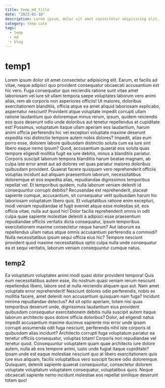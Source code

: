 ```yaml
---
title: temp_md_title
date: "2023-01-10"
description: Lorem ipsum, dolor sit amet consectetur adipisicing elit. Debitis deserunt ex blanditiis corrupti voluptates modi cumque officiis enim magnam totam atque iste provident nesciunt iure eveniet minus doloribus, pariatur laborum.
category: temp-cate
tags:
  - temp
  - md
  - blog
---
```


# temp1

Lorem ipsum dolor sit amet consectetur adipisicing elit. Earum, et facilis ad vitae, neque adipisci quo provident consequatur obcaecati accusantium est hic vero. Fuga consequatur quo reiciendis ratione sunt vitae amet laboriosam vel iure sit ullam tempora saepe voluptates laborum vero animi alias, rem ab corporis non asperiores officiis! Ut maiores, doloribus exercitationem blanditiis, officia atque ea amet aliquid laboriosam explicabo, aspernatur nesciunt! Provident atque voluptate impedit corrupti ullam ratione laudantium quo doloremque minus rerum, ipsum, quidem reiciendis eos quos deserunt odio unde doloribus aut tenetur repellendus et cupiditate est! Possimus, voluptatum itaque ullam aperiam eos laudantium, harum animi officia perferendis hic vel excepturi voluptate maxime deserunt expedita nisi distinctio tempore autem nobis dolores? Impedit, alias eum porro esse, dolorem labore quibusdam distinctio soluta cum ea iure sint libero eaque nemo ipsum? Quod, accusantium quaerat eos soluta quas tempore eligendi mollitia fugit ea iure debitis, minus a blanditiis pariatur. Corporis suscipit laborum tempora blanditiis harum beatae magnam, ab culpa iste error amet aut ad dolores vel quas pariatur maiores doloribus quibusdam provident. Quaerat facere quisquam vero reprehenderit officiis voluptas incidunt aut aliquam praesentium laborum, necessitatibus doloremque et eos expedita alias, repudiandae dignissimos temporibus repellat vel. Et temporibus quidem, nulla laborum veniam deleniti id consequuntur corrupti debitis? Recusandae est reprehenderit, placeat sapiente cumque, accusantium, sit consequatur velit quibusdam harum hic laboriosam voluptatum libero quis. Et voluptatibus ratione enim excepturi, modi veniam repudiandae id fugit eveniet atque esse molestias sit, eos officia vitae, nulla aut quod hic! Dolor facilis reprehenderit omnis in odit culpa quae sapiente molestiae deleniti a adipisci esse praesentium repudiandae officiis veritatis dicta consequatur, ipsum temporibus exercitationem maxime consectetur neque harum? Aut laborum ea repellendus ullam natus atque omnis accusantium perferendis a commodi? Nulla necessitatibus ipsum sequi officia eius hic? Tempore nesciunt provident quod maxime necessitatibus optio culpa nulla unde consequatur ea et sequi veritatis, laborum veniam consequuntur cumque natus.

## temp2

Ea voluptatum voluptates animi modi quasi dolor provident tempora! Quis eum necessitatibus autem esse, illo nostrum quasi veniam rerum nesciunt repellendus libero, labore sed at nulla reiciendis aliquam quo aut. Nam amet voluptate error reprehenderit! Nesciunt dolores odio perferendis, nobis ex mollitia facere, amet deleniti non accusantium quisquam nam fuga? Incidunt minima repudiandae delectus? Ad sit optio aperiam, totam nisi quas temporibus deserunt unde, dignissimos laudantium eius provident quibusdam consequatur exercitationem debitis nulla suscipit autem itaque laborum architecto quos dolore officia doloribus? Dolor, ad eligendi natus impedit accusantium maxime ducimus sapiente nisi error unde ipsam corrupti assumenda odit fuga nesciunt, perferendis nihil iste corporis id quibusdam alias incidunt? Architecto corrupti fuga voluptatum pariatur ea tenetur officiis consequatur, voluptas totam! Corporis non repudiandae vel tenetur quod. Consequuntur voluptatem quam quae architecto iure dolore autem, nulla ab eos tempore animi, iusto unde fugiat itaque cupiditate? Ipsam unde est eaque molestiae nesciunt quo at libero exercitationem quis iure eius aliquam, facilis voluptatibus vero suscipit facere odio doloremque. Quisquam, deleniti sapiente quaerat consequuntur, consectetur dolorem voluptate voluptatum voluptatem consequatur, voluptatibus quos. Neque obcaecati sapiente nemo incidunt molestiae eos repellat similique deserunt totam quo!
